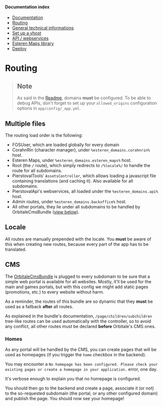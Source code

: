 
#### Documentation index

* [Documentation](../README.md)
* [Routing](routing.md)
* [General technical informations](technical.md)
* [Set up a vhost](vhosts.md)
* [API / webservices](api.md)
* [Esteren Maps library](maps.md)
* [Deploy](deploy.md)

# Routing

> ## Note
> As said in the [Readme](../README.md#subdomains), domains **must** be configured.
> To be able to debug APIs, don't forget to set up your `allowed_origins` configuration options in `app/config/_app.yml`.

## Multiple files

The routing load order is the following:

* FOSUser, which are loaded globally for every domain
* CorahnRin (character manager), under `%esteren_domains.corahnrin%` host.
* Esteren Maps, under `%esteren_domains.esteren_maps%` host.
* Root (the `/` route), which simply redirects to `/%locale%/` to handle the route for all subdomains.
* PierstovalTools' `AssetsController`, which allows loading a javascript file containing translations (and caching it).
 Also available for all subdomains.
* PierstovalApi's webservices, all loaded under the `%esteren_domains.api%` host.
* Admin routes, under `%esteren_domains.backoffice%` host.
* All other portals, they lie under all subdomains to be handled by OrbitaleCmsBundle ([view below](#cms)).


## Locale

All routes are manually prepended with the locale.
You **must** be aware of this when creating new routes, because every part of the app has to be translated.

## CMS

The [OrbitaleCmsBundle](https://github.com/Orbitale/CmsBundle) is plugged to every subdomain to be sure that a simple
 web portal is available for all websites. Mostly, it'll be used for the main and games portals, but with this config we
 might add static pages (promotions, etc.) to every website without harm.

As a reminder, the routes of this bundle are so dynamic that they **must** be used as a fallback **after** all routes.

As explained in the bundle's documentation, `/page/children/subchildren` tree-like routes can be used automatically with
 the controller, so to avoid any conflict, all other routes must be declared **before** Orbitale's CMS ones.

### Homes

As any portal will be handled by the CMS, you can create pages that will be used as homepages (if you trigger the `home`
 checkbox in the backend).

You may encounter a `No homepage has been configured. Please check your existing pages or create a homepage in your
application.` error, one day.

It's verbose enough to explain you that no homepage is configured.

You should then go to the backend and create a page, associate it (or not) to the so-requested subdomain (the portal, or
 any other configured domain) and publish the page. You should now see your homepage!
